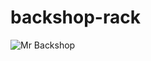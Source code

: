backshop-rack
=============

![Mr Backshop](https://dl.dropboxusercontent.com/u/15023320/backshop_linkedcare_rack.png)
